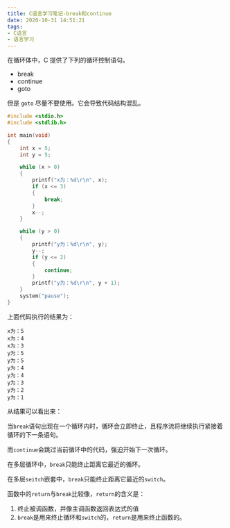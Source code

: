 ```yaml
---
title: C语言学习笔记-break和continue
date: 2020-10-31 14:51:21
tags: 
- C语言
- 语言学习
---
```


在循环体中，C 提供了下列的循环控制语句。
- break
- continue
- goto

但是 `goto` 尽量不要使用。它会导致代码结构混乱。

<!-- more -->

```C
#include <stdio.h>
#include <stdlib.h>

int main(void)
{
    int x = 5;
    int y = 5;

    while (x > 0)
    {
        printf("x为：%d\r\n", x);
        if (x <= 3)
        {
            break;
        }
        x--;
    }

    while (y > 0)
    {
        printf("y为：%d\r\n", y);
        y--;
        if (y <= 2)
        {
            continue;
        }
        printf("y为：%d\r\n", y + 1);
    }
    system("pause");
}

```

上面代码执行的结果为：

```
x为：5
x为：4
x为：3
y为：5
y为：5
y为：4
y为：4
y为：3
y为：2
y为：1
```

从结果可以看出来：

当`break`语句出现在一个循环内时，循环会立即终止，且程序流将继续执行紧接着循环的下一条语句。

而`continue`会跳过当前循环中的代码，强迫开始下一次循环。

在多层循环中，`break`只能终止距离它最近的循环。 

在多层`seitch`嵌套中，`break`只能终止距离它最近的`switch`。 

函数中的`return`与`break`比较像，`return`的含义是：

1. 终止被调函数，并像主调函数返回表达式的值
2. `break`是用来终止循环和`switch`的，`return`是用来终止函数的。



